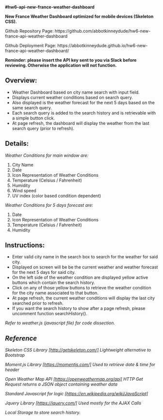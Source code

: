 <strong>#hw6-api-new-france-weather-dashboard</strong>

<p><strong>New France Weather Dashboard optimized for mobile devices (Skeleton CSS).</strong></p>

<p>Github Repository Page: https://github.com/abbotkinneydude/hw6-new-france-api-weather-dashboard</p>

<p>Github Deployment Page: https://abbotkinneydude.github.io/hw6-new-france-api-weather-dashboard/</p>

<p><strong>Reminder: please insert the API key sent to you via Slack before reviewing. Otherwise the application will not function.</strong></p>


## Overview:

<ul>
<li>Weather Dashboard based on city name search with input field.</li>
<li>Displays current weather conditions based on search query.</li>
<li>Also displayed is the weather forecast for the next 5 days based on the same search query.</li>
<li>Each search query is added to the search history and is retrievable with a simple button click.</li>
<li>At page refresh, the dashboard will display the weather from the last search query (prior to refresh).</li>
</ul>

## Details:

<i>Weather Conditions for main window are:</i><br />
<ol>
<li>City Name</li>
<li>Date</li>
<li>Icon Representation of Weather Conditions</li>
<li>Temperature (Celsius / Fahrenheit)</li>
<li>Humidity</li>
<li>Wind speed</li>
<li>UV index (color based condition dependent)</li>
</ol>

<i>Weather Conditions for 5 days forecast are:</i><br />
<ol>
<li>Date</li>
<li>Icon Representation of Weather Conditions</li>
<li>Temperature (Celsius / Fahrenheit)</li>
<li>Humidity</li>
</ol>


## Instructions:
<ul>
<li>Enter valid city name in the search box to search for the weather for said city.</li>
<li>Displayed on screen will be be the current weather and weather forecast for the next 5 days for said city.</li>
<li>On the left side of the weather condition are displayed yellow active buttons which contain the search history.</li>
<li>Click on any of those yellow buttons to retrieve the weather condition for the city name associated to that button.</li>
<li>At page refresh, the current weather conditions will display the last city searched prior to refresh.</li>
<li>If you want the search history to show after a page refresh, please uncomment function searchHistory().</li>
</ul>

<p><i>Refer to weather.js (javascript file) for code dissection.<i></p>

## Reference

Skeleton CSS Library [http://getskeleton.com/] *Lightweight alternative to Bootstrap*

Moment.js Library [https://momentjs.com/] *Used to retrieve date & time for header*

Open Weather Map API [https://openweathermap.org/api] *HTTP Get Request returns a JSON object containing weather data*

Standard Javascript for logic [https://en.wikipedia.org/wiki/JavaScript]

Jquery Library [https://jquery.com/] *Used mostly for the AJAX Calls*

Local Storage to store search history.